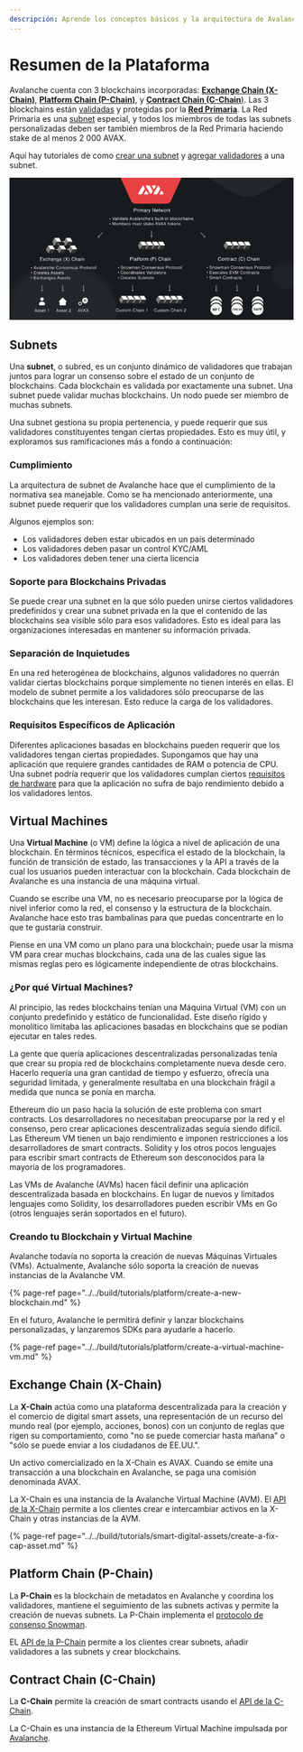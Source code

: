 ```yaml
---
descripción: Aprende los conceptos básicos y la arquitectura de Avalanche
---
```


# Resumen de la Plataforma

Avalanche cuenta con 3 blockchains incorporadas: [**Exchange Chain \(X-Chain\)**](./#exchange-chain-x-chain), [**Platform Chain \(P-Chain\)**](./#platform-chain-p-chain), y [**Contract Chain \(C-Chain**\)](./#contract-chain-c-chain). Las 3 blockchains están [validadas](http://support.avalabs.org/en/articles/4064704-what-is-a-blockchain-validator) y protegidas por la  [**Red Primaria**](http://support.avalabs.org/en/articles/4135650-what-is-the-primary-network). La Red Primaria es una [subnet](http://support.avalabs.org/en/articles/4064861-what-is-a-subnetwork-subnet) especial, y todos los miembros de todas las subnets personalizadas deben ser también miembros de la Red Primaria haciendo stake de al menos 2 000 AVAX.

Aquí hay tutoriales de como [crear una subnet](../../build/tutorials/platform/create-a-subnet.md) y [agregar validadores](../../build/tutorials/nodes-and-staking/add-a-validator.md) a una subnet.

![Primary network](../../.gitbook/assets/primary-network.png)

## Subnets

Una **subnet**, o subred, es un conjunto dinámico de validadores que trabajan juntos para lograr un consenso sobre el estado de un conjunto de blockchains. Cada blockchain es validada por exactamente una subnet. Una subnet puede validar muchas blockchains. Un nodo puede ser miembro de muchas subnets.

Una subnet gestiona su propia pertenencia, y puede requerir que sus validadores constituyentes tengan ciertas propiedades. Esto es muy útil, y exploramos sus ramificaciones más a fondo a continuación:

### Cumplimiento


La arquitectura de subnet de Avalanche hace que el cumplimiento de la normativa sea manejable. Como se ha mencionado anteriormente, una subnet puede requerir que los validadores cumplan una serie de requisitos.

Algunos ejemplos son:

* Los validadores deben estar ubicados en un país determinado
* Los validadores deben pasar un control KYC/AML
* Los validadores deben tener una cierta licencia

### Soporte para Blockchains Privadas

Se puede crear una subnet en la que sólo pueden unirse ciertos validadores predefinidos y crear una subnet privada en la que el contenido de las blockchains sea visible sólo para esos validadores. Esto es ideal para las organizaciones interesadas en mantener su información privada.

### Separación de Inquietudes

En una red heterogénea de blockchains, algunos validadores no querrán validar ciertas blockchains porque simplemente no tienen interés en ellas. El modelo de subnet permite a los validadores sólo preocuparse de las blockchains que les interesan. Esto reduce la carga de los validadores.

### Requisitos Específicos de Aplicación

Diferentes aplicaciones basadas en blockchains pueden requerir que los validadores tengan ciertas propiedades. Supongamos que hay una aplicación que requiere grandes cantidades de RAM o potencia de CPU. Una subnet podría requerir que los validadores cumplan ciertos [requisitos de hardware](http://support.avalabs.org/en/articles/4064879-technical-requirements-for-running-a-validator-node-on-avalanche) para que la aplicación no sufra de bajo rendimiento debido a los validadores lentos.

## Virtual Machines

Una **Virtual Machine** \(o VM\) 
define la lógica a nivel de aplicación de una blockchain. En términos técnicos, especifica el estado de la blockchain, la función de transición de estado, las transacciones y la API a través de la cual los usuarios pueden interactuar con la blockchain. Cada blockchain de Avalanche es una instancia de una máquina virtual.

Cuando se escribe una VM, no es necesario preocuparse por la lógica de nivel inferior como la red, el consenso y la estructura de la blockchain. Avalanche hace esto tras bambalinas para que puedas concentrarte en lo que te gustaría construir.

Piense en una VM como un plano para una blockchain; puede usar la misma VM para crear muchas blockchains, cada una de las cuales sigue las mismas reglas pero es lógicamente independiente de otras blockchains.

### ¿Por qué Virtual Machines?


Al principio, las redes blockchains tenían una Máquina Virtual \(VM\) con un conjunto predefinido y estático de funcionalidad. Este diseño rígido y monolítico limitaba las aplicaciones basadas en blockchains que se podían ejecutar en tales redes.

La gente que quería aplicaciones descentralizadas personalizadas tenía que crear su propia red de blockchains completamente nueva desde cero. Hacerlo requería una gran cantidad de tiempo y esfuerzo, ofrecía una seguridad limitada, y generalmente resultaba en una blockchain frágil a medida que nunca se ponía en marcha.

Ethereum dio un paso hacia la solución de este problema con smart contracts. Los desarrolladores no necesitaban preocuparse por la red y el consenso, pero crear aplicaciones descentralizadas seguía siendo difícil. Las Ethereum VM tienen un bajo rendimiento e imponen restricciones a los desarrolladores de smart contracts. Solidity y los otros pocos lenguajes para escribir smart contracts de Ethereum son desconocidos para la mayoría de los programadores.

Las VMs de Avalanche \(AVMs\) hacen fácil definir una aplicación descentralizada basada en blockchains. En lugar de nuevos y limitados lenguajes como Solidity, los desarrolladores pueden escribir VMs en Go \(otros lenguajes serán soportados en el futuro\).

### Creando tu Blockchain y Virtual Machine

Avalanche todavía no soporta la creación de nuevas Máquinas Virtuales \(VMs\). Actualmente, Avalanche sólo soporta la creación de nuevas instancias de la Avalanche VM.

{% page-ref page="../../build/tutorials/platform/create-a-new-blockchain.md" %}

En el futuro, Avalanche le permitirá definir y lanzar blockchains personalizadas, y lanzaremos SDKs para ayudarle a hacerlo.

{% page-ref page="../../build/tutorials/platform/create-a-virtual-machine-vm.md" %}

## Exchange Chain \(X-Chain\)

La **X-Chain** actúa como una plataforma descentralizada para la creación y el comercio de digital smart assets, una representación de un recurso del mundo real (por ejemplo, acciones, bonos) con un conjunto de reglas que rigen su comportamiento, como "no se puede comerciar hasta mañana" o "sólo se puede enviar a los ciudadanos de EE.UU.".

Un activo comercializado en la X-Chain es AVAX. Cuando se emite una transacción a una blockchain en Avalanche, se paga una comisión denominada AVAX.

La X-Chain es una instancia de la Avalanche Virtual Machine \(AVM\). El [API de la X-Chain](../../build/avalanchego-apis/exchange-chain-x-chain-api.md) permite a los clientes crear e intercambiar activos en la X-Chain y otras instancias de la AVM.

{% page-ref page="../../build/tutorials/smart-digital-assets/create-a-fix-cap-asset.md" %}

## Platform Chain \(P-Chain\)

La **P-Chain** es la blockchain de metadatos en Avalanche y coordina los validadores, mantiene el seguimiento de las subnets activas y permite la creación de nuevas subnets. La P-Chain implementa el [protocolo de consenso Snowman](../../#snowman-consensus-protocol).

EL [API de la P-Chain](../../build/avalanchego-apis/platform-chain-p-chain-api.md) permite a los clientes crear subnets, añadir validadores a las subnets y crear blockchains.

## Contract Chain \(C-Chain\)

La **C-Chain** permite la creación de smart contracts usando el [API de la C-Chain](../../build/avalanchego-apis/contract-chain-c-chain-api.md).

La C-Chain es una instancia de la Ethereum Virtual Machine impulsada por [Avalanche](../../).

<!--stackedit_data:
eyJoaXN0b3J5IjpbLTgzOTE5MDU3Miw2Nzk4MDEwMTMsNjM5MD
I1MDc3LDkzMDMwMzU5NF19
-->